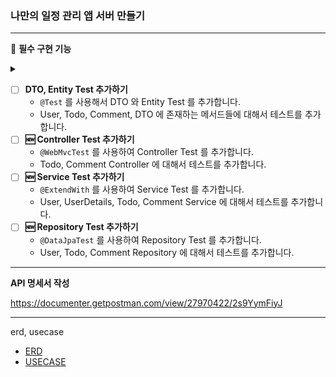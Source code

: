 ### 나만의 일정 관리 앱 서버 만들기

---
🚩 **필수 구현 기능**

<details>
<summary>  </summary>

- [ ]  **🆕 회원 가입 API**
    - [ ] username, password를 Client에서 전달받기
    - [ ] username은  `최소 4자 이상, 10자 이하이며 알파벳 소문자(a~z), 숫자(0~9)`로 구성되어야 한다.
    - [ ] password는  `최소 8자 이상, 15자 이하이며 알파벳 대소문자(a~z, A~Z), 숫자(0~9)`로 구성되어야 한다.
    - [ ] DB에 중복된 username이 없다면 회원을 저장하고 Client 로 성공했다는 메시지, 상태코드 반환하기

- [ ]  **🆕 로그인 API**
    - [ ] username, password를 Client에서 전달받기
    - [ ] DB에서 username을 사용하여 저장된 회원의 유무를 확인하고 있다면 password 비교하기
    - [ ] 로그인 성공 시, 로그인에 성공한 유저의 정보와 JWT를 활용하여 토큰을 발급하고,
      발급한 토큰을 Header에 추가하고 성공했다는 메시지, 상태코드 와 함께 Client에 반환하기
- [ ]  ~~**게시글~~ 할일카드 작성 기능 API**
    - [ ] 토큰을 검사하여, 유효한 토큰일 경우에만 할일 작성 가능
    - [ ] `할일 제목`,`할일 내용`, `작성일`을 저장할 수 있습니다. (~~작성자명, 비밀번호)~~
    - [ ] 할일 제목, 할일 내용을 저장하고
    - [ ] 저장된 할일을 Client 로 반환하기(username은 로그인 된 사용자)
- [ ]  **선택한 ~~게시글~~ 할일카드  조회 기능 API**
    - [ ] 선택한 ~~게시글~~ 할일 의 정보를 조회할 수 있습니다.
        - [ ] 반환 받은 할일 정보에는 `할일 제목`,`할일 내용`, `작성자` , `작성일`정보가 들어있습니다.
        - [ ] ~~반환 받은 게시글의 정보에 비밀번호는 제외 되어있습니다.~~
- [ ]  ~~**게시글~~ 할일카드 목록 조회 기능 API**
    - [ ] 등록된 할일 전체를 조회할 수 있습니다.
        - [ ] 회원별로 각각 나누어서 할일 목록이 조회됩니다.
        - [ ] 반환 받은 할일 정보에는 `할일 제목`, `작성자` , `작성일`, `완료 여부`정보가 들어있습니다.
        - [ ] ~~반환 받은 할일 정보에 비밀번호는 제외 되어있습니다.~~
    - 조회된 할일 목록은 `작성일` 기준 내림차순으로 정렬 되어있습니다.
- [ ]  **선택한 ~~게시글~~ 할일카드 수정 기능 API**
    - [ ] 선택한 ~~게시글~~ 할일카드의 `제목`, `작성 내용`을 수정할 수 있습니다. (~~작성자명~~)
        - [ ] 토큰을 검사한 후, 유효한 토큰이면서 해당 사용자가 작성한 게시글만 수정 가능
        - [ ] 할일 제목, 할일 내용을 수정하고 수정된 할일 정보는 Client 로 반환됩니다.
        - [ ] ~~서버에 게시글 수정을 요청할 때 비밀번호를 함께 전달합니다.~~
        - [ ] ~~선택한 게시글의 비밀번호와 요청할 때 함께 보낸 비밀번호가 일치할 경우에만 수정이 가능합니다.~~
    - [ ] 수정된 ~~게시글~~ 할일의 정보를 반환 받아 확인할 수 있습니다.
        - [ ] 반환 받은 할일 정보에는 `할일 제목`,`할일 내용`, `작성자` , `작성일`정보가 들어있습니다.
        - [ ] ~~반환 받은 게시글의 정보에 비밀번호는 제외 되어있습니다.~~
- [ ]  **🆕 할일카드 완료 기능 API**
    - [ ] 토큰을 검사한 후, 유효한 토큰이면서 해당 사용자가 작성한 할일카드 만 완료 가능
    - [ ] 완료처리 한 할일카드는 목록조회시 `완료 여부`필드가 TRUE 로 내려갑니다.
    - [ ] `완료 여부` 기본값은 FALSE
- [ ]  **🆕 댓글 작성 API**
    - [ ] 토큰을 검사하여, 유효한 토큰일 경우에만 댓글 작성 가능
    - [ ] 선택한 할일의 DB 저장 유무를 확인하기
    - [ ] 선택한 할일이 있다면 댓글을 등록하고 등록된 댓글 반환하기
- [ ]  **🆕 댓글 수정 API**
    - [ ] 토큰을 검사한 후, 유효한 토큰이면서 해당 사용자가 작성한 댓글만 수정 가능
    - [ ] 선택한 댓글의 DB 저장 유무를 확인하기
    - [ ] 선택한 댓글이 있다면 댓글 수정하고 수정된 댓글 반환하기
- [ ]  **🆕 댓글 삭제 API**
    - [ ] 토큰을 검사한 후, 유효한 토큰이면서 해당 사용자가 작성한 댓글만 삭제 가능
    - [ ] 선택한 댓글의 DB 저장 유무를 확인하기
    - [ ] 선택한 댓글이 있다면 댓글 삭제하고 Client 로 성공했다는 메시지, 상태코드 반환하기
- [ ]  **🆕 예외 처리 (ResponseEntity 사용)**
    - [ ] 토큰이 필요한 API 요청에서 토큰을 전달하지 않았거나 정상 토큰이 아닐 때는 "토큰이 유효하지 않습니다." 라는 에러메시지와 statusCode: 400을 Client에 반환하기
    - [ ] 토큰이 있고, 유효한 토큰이지만 해당 사용자가 작성한 게시글/댓글이 아닌 경우에는 “작성자만 삭제/수정할 수 있습니다.”라는 에러메시지와 statusCode: 400을 Client에 반환하기
    - [ ] DB에 이미 존재하는 username으로 회원가입을 요청한 경우 "중복된 username 입니다." 라는 에러메시지와 statusCode: 400을 Client에 반환하기
    - [ ] 로그인 시, 전달된 username과 password 중 맞지 않는 정보가 있다면 "회원을 찾을 수 없습니다."라는 에러메시지와 statusCode: 400을 Client에 반환하기
    - 
</details>

- [ ]  **DTO, Entity Test 추가하기**
   - `@Test` 를 사용해서 DTO 와 Entity Test 를 추가합니다.
   - User, Todo, Comment, DTO 에 존재하는 메서드들에 대해서 테스트를 추가합니다.
- [ ]  **🆕 Controller Test 추가하기**
   - `@WebMvcTest` 를 사용하여 Controller Test 를 추가합니다.
   - Todo, Comment Controller 에 대해서 테스트를 추가합니다.
- [ ]  **🆕 Service Test 추가하기**
   - `@ExtendWith` 를 사용하여 Service Test 를 추가합니다.
   - User, UserDetails, Todo, Comment Service 에 대해서 테스트를 추가합니다.
- [ ]  **🆕 Repository Test 추가하기**
   - `@DataJpaTest` 를 사용하여 Repository Test 를 추가합니다.
   - User, Todo, Comment Repository 에 대해서 테스트를 추가합니다.
---

**API 명세서 작성**

https://documenter.getpostman.com/view/27970422/2s9YymFiyJ

--- 

erd, usecase
* [ERD](https://github.com/newbe01/schedule/blob/main/documents/schedule-erd.svg)
* [USECASE](https://github.com/newbe01/schedule/blob/main/documents/schedule.svg)

